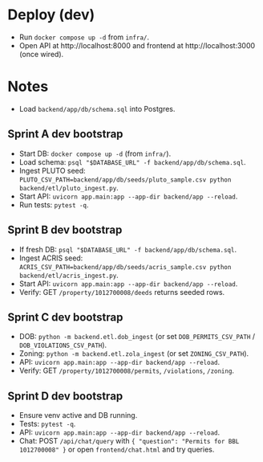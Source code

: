 # Deploy (dev)
- Run `docker compose up -d` from `infra/`.
- Open API at http://localhost:8000 and frontend at http://localhost:3000 (once wired).

# Notes
- Load `backend/app/db/schema.sql` into Postgres.

## Sprint A dev bootstrap
- Start DB: `docker compose up -d` (from `infra/`).
- Load schema: `psql "$DATABASE_URL" -f backend/app/db/schema.sql`.
- Ingest PLUTO seed: `PLUTO_CSV_PATH=backend/app/db/seeds/pluto_sample.csv python backend/etl/pluto_ingest.py`.
- Start API: `uvicorn app.main:app --app-dir backend/app --reload`.
- Run tests: `pytest -q`.

## Sprint B dev bootstrap
- If fresh DB: `psql "$DATABASE_URL" -f backend/app/db/schema.sql`.
- Ingest ACRIS seed: `ACRIS_CSV_PATH=backend/app/db/seeds/acris_sample.csv python backend/etl/acris_ingest.py`.
- Start API: `uvicorn app.main:app --app-dir backend/app --reload`.
- Verify: GET `/property/1012700008/deeds` returns seeded rows.

## Sprint C dev bootstrap
- DOB: `python -m backend.etl.dob_ingest` (or set `DOB_PERMITS_CSV_PATH` / `DOB_VIOLATIONS_CSV_PATH`).
- Zoning: `python -m backend.etl.zola_ingest` (or set `ZONING_CSV_PATH`).
- API: `uvicorn app.main:app --app-dir backend/app --reload`.
- Verify: GET `/property/1012700008/permits`, `/violations`, `/zoning`.

## Sprint D dev bootstrap
- Ensure venv active and DB running.
- Tests: `pytest -q`.
- API: `uvicorn app.main:app --app-dir backend/app --reload`.
- Chat: POST `/api/chat/query` with `{ "question": "Permits for BBL 1012700008" }` or open `frontend/chat.html` and try queries.
